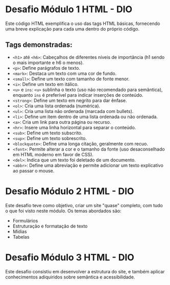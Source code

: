 # Desafio Módulo 1 HTML - DIO

Este código HTML exemplifica o uso das tags HTML básicas, fornecendo uma breve explicação para cada uma dentro do próprio código.

## Tags demonstradas:

- `<h1>` até `<h6>`: Cabeçalhos de diferentes níveis de importância (h1 sendo o mais importante e h6 o menos).
- `<p>`: Define parágrafos de texto.
- `<mark>`: Destaca um texto com uma cor de fundo.
- `<small>`: Define um texto com tamanho de fonte menor.
- `<i>`: Define um texto em itálico.
- `<u>` e `ins`: `<u>` sublinha o texto (uso não recomendado para semântica), enquanto `ins` é preferível para indicar inserções de conteúdo.
- `<strong>`: Define um texto em negrito para dar ênfase.
- `<ol>`: Cria uma lista ordenada (numérica).
- `<ul>`: Cria uma lista não ordenada (marcada com bullets).
- `<li>`: Define um item dentro de uma lista ordenada ou não ordenada.
- `<a>`: Cria um link para outra página ou recurso.
- `<hr>`: Insere uma linha horizontal para separar o conteúdo.
- `<sub>`: Define um texto subscrito.
- `<sup>`: Define um texto sobrescrito.
- `<blockquote>`: Define uma longa citação, geralmente com recuo.
- `<font>`: Permite alterar a cor e o tamanho da fonte (uso desaconselhado em HTML moderno em favor de CSS).
- `<del>`: Indica que um texto foi deletado de um documento.
- `<abbr>`: Define uma abreviação e permite adicionar um texto explicativo ao passar o mouse.

# Desafio Módulo 2 HTML - DIO

Este desafio teve como objetivo, criar um site "quase" completo, com tudo o que foi visto neste módulo. Os temas abordados são:

- Formulários
- Estruturação e formatação de texto
- Mídias
- Tabelas

# Desafio Módulo 3 HTML - DIO

Este desafio consistiu em desenvolver a estrutura do site, e também aplicar conhecimentos adiquiridos sobre semântica e acessibilidade.
